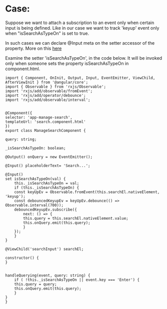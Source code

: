 # Case:

Suppose we want to attach a subscription to an event only when certain input is being defined. Like in our case we want to track 'keyup' event only when "isSearchAsTypeOn" is set to true.

In such cases we can declare @Input meta on the setter accessor of the property. More on this [here](https://ngdev.space/angular-2-input-property-changes-detection-3ccbf7e366d2)

Examine the setter 'isSearchAsTypeOn', in the code below. It will be invoked only when someone sets the property isSearchAsTypeOn in component.html.



    import { Component, OnInit, Output, Input, EventEmitter, ViewChild, AfterViewInit } from '@angular/core';
    import { Observable } from 'rxjs/Observable';
    import 'rxjs/add/observable/fromEvent';
    import 'rxjs/add/operator/debounce';
    import 'rxjs/add/observable/interval';


    @Component({
    selector: 'app-manage-search',
    templateUrl: 'search.component.html'
    })
    export class ManageSearchComponent {

    query: string;

    _isSearchAsTypeOn: boolean;

    @Output() onQuery = new EventEmitter();

    @Input() placeholderText= 'Search...';

    @Input()
    set isSearchAsTypeOn(val) {
        this._isSearchAsTypeOn = val;
        if (this._isSearchAsTypeOn) {
        const keyUpEv = Observable.fromEvent(this.searchEl.nativeElement, 'keyup');
        const debouncedKeyupEv = keyUpEv.debounce(() => Observable.interval(700));
        debouncedKeyupEv.subscribe({
            next: () => {
            this.query = this.searchEl.nativeElement.value;
            this.onQuery.emit(this.query);
            }
        });
        }
    }

    @ViewChild('searchInput') searchEl;

    constructor() {
    }


    handleQuerying(event, query: string) {
        if ( !this._isSearchAsTypeOn || event.key === 'Enter') {
        this.query = query;
        this.onQuery.emit(this.query);
        }
    }
    }
